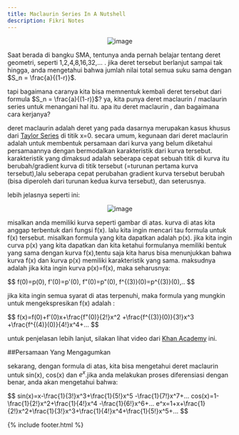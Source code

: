 ```yaml
---
title: Maclaurin Series In A Nutshell
description: Fikri Notes
---
```


<center>
  <img alt="image" src="https://fikrinotes.netlify.app/img-for-maclaurin.jpeg"/>
</center>

Saat berada di bangku SMA, tentunya anda pernah belajar tentang deret geometri, seperti 1,2,4,8,16,32,... . jika deret tersebut berlanjut sampai tak hingga, anda mengetahui bahwa jumlah nilai total semua suku sama dengan $S_n = \frac{a}{(1-r)}$.

tapi bagaimana caranya kita bisa memnentuk kembali deret tersebut dari formula $S_n = \frac{a}{(1-r)}$? ya, kita punya deret maclaurin / maclaurin series untuk menangani hal itu. apa itu deret maclaurin , dan bagaimana cara kerjanya?

deret maclaurin adalah deret yang pada dasarnya merupakan kasus khusus dari [Taylor Series](https://id.m.wikipedia.org/wiki/Deret_Taylor) di titik x=0. secara umum, kegunaan dari deret maclaurin adalah untuk membentuk persamaan dari kurva yang belum diketahui persamaannya dengan bermodalkan karakteristik dari kurva tersebut. karakteristik yang dimaksud adalah seberapa cepat sebuah titik di kurva itu berubah/gradient kurva di titik tersebut (=turunan pertama kurva tersebut),lalu seberapa cepat perubahan gradient kurva tersebut berubah (bisa diperoleh dari turunan kedua kurva tersebut), dan seterusnya.

lebih jelasnya seperti ini: 

<center>
  <img alt="image" src="https://fikrinotes.netlify.app/mac1.jpg"/>
</center>

misalkan anda memiliki kurva seperti gambar di atas. kurva di atas kita anggap terbentuk dari fungsi f(x). lalu kita ingin mencari tau formula untuk f(x) tersebut. misalkan formula yang kita dapatkan adalah p(x). jika kita ingin curva p(x) yang kita dapatkan dan kita ketahui formulanya memiliki bentuk yang sama dengan kurva f(x),tentu saja kita harus bisa menunjukkan bahwa kurva f(x) dan kurva p(x) memiliki karakteristik yang sama. maksudnya adalah jika kita ingin kurva p(x)=f(x), maka seharusnya:

<div style="overflow-x: auto">
$$
f(0)=p(0), f'(0)=p'(0), f"(0)=p"(0), f^{(3)}(0)=p^{(3)}(0),..
$$
</div>

jika kita ingin semua syarat di atas terpenuhi, maka formula yang mungkin untuk mengekspresikan f(x) adalah :

<div style="overflow-x: auto">
$$
f(x)=f(0)+f'(0)x+\frac{f"(0)}{2!}x^2 +\frac{f^{(3)}(0)}{3!}x^3 +\frac{f^{(4)}(0)}{4!}x^4+...
$$
</div>

untuk penjelasan lebih lanjut, silakan lihat video dari [Khan Academy](https://youtube.com/watch?v=epgwuzzDHsQ) ini.

##Persamaan Yang Mengagumkan

sekarang, dengan formula di atas, kita bisa mengetahui deret maclaurin untuk sin(x), cos(x) dan $e^x$.jika anda melakukan proses diferensiasi dengan benar, anda akan mengetahui bahwa:

<div style="overflow-x: auto">
$$
sin(x)=x-\frac{1}{3!}x^3+\frac{1}{5!}x^5 -\frac{1}{7!}x^7+...
cos(x)=1-\frac{1}{2!}x^2+\frac{1}{4!}x^4 -\frac{1}{6!}x^6+...
e^x=1+x+\frac{1}{2!}x^2+\frac{1}{3!}x^3+\frac{1}{4!}x^4+\frac{1}{5!}x^5+...
$$


{% include footer.html %}

